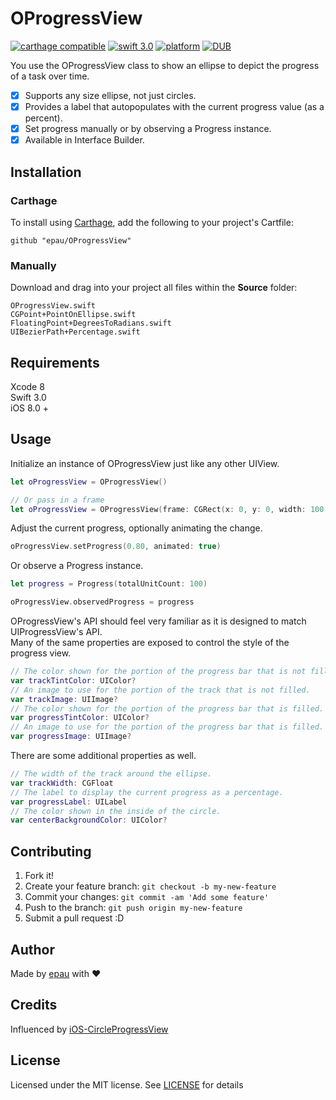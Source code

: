 # OProgressView

[![carthage compatible](https://img.shields.io/badge/Carthage-compatible-4BC51D.svg?style=flat)](https://github.com/Carthage/Carthage)
[![swift 3.0](https://img.shields.io/badge/Swift-3.0-orange.svg?style=flat)](https://developer.apple.com/swift/)
[![platform](https://img.shields.io/badge/platform-iOS-lightgrey.svg?style=flat)](https://github.com/epau/OProgressView)
[![DUB](https://img.shields.io/dub/l/vibe-d.svg)](https://github.com/epau/OProgressView)

You use the OProgressView class to show an ellipse to depict the progress of a task over time.

- [x] Supports any size ellipse, not just circles.
- [x] Provides a label that autopopulates with the current progress value (as a percent).
- [x] Set progress manually or by observing a Progress instance.
- [x] Available in Interface Builder.

## Installation

### Carthage
To install using [Carthage](), add the following to your project's Cartfile:
```
github "epau/OProgressView"
```

### Manually
Download and drag into your project all files within the **Source** folder:
```
OProgressView.swift
CGPoint+PointOnEllipse.swift
FloatingPoint+DegreesToRadians.swift
UIBezierPath+Percentage.swift
```

## Requirements

Xcode 8  
Swift 3.0  
iOS 8.0 +

## Usage
Initialize an instance of OProgressView just like any other UIView.
```swift
let oProgressView = OProgressView()

// Or pass in a frame
let oProgressView = OProgressView(frame: CGRect(x: 0, y: 0, width: 100, height: 100))

```

Adjust the current progress, optionally animating the change.
```swift
oProgressView.setProgress(0.80, animated: true)
```

Or observe a Progress instance.
```swift
let progress = Progress(totalUnitCount: 100)

oProgressView.observedProgress = progress
```

OProgressView's API should feel very familiar as it is designed to match UIProgressView's API.  
Many of the same properties are exposed to control the style of the progress view.
```swift
// The color shown for the portion of the progress bar that is not filled.
var trackTintColor: UIColor?
// An image to use for the portion of the track that is not filled.
var trackImage: UIImage?
// The color shown for the portion of the progress bar that is filled.
var progressTintColor: UIColor?
// An image to use for the portion of the progress bar that is filled.
var progressImage: UIImage?
```

There are some additional properties as well.
```swift
// The width of the track around the ellipse.
var trackWidth: CGFloat
// The label to display the current progress as a percentage.
var progressLabel: UILabel
// The color shown in the inside of the circle.
var centerBackgroundColor: UIColor?
```

## Contributing
1. Fork it!
2. Create your feature branch: `git checkout -b my-new-feature`
3. Commit your changes: `git commit -am 'Add some feature'`
4. Push to the branch: `git push origin my-new-feature`
5. Submit a pull request :D

## Author
Made by [epau](https://github.com/epau) with ❤️

## Credits
Influenced by [iOS-CircleProgressView](https://github.com/CardinalNow/iOS-CircleProgressView)

## License

Licensed under the MIT license. See [LICENSE](https://github.com/epau/OProgressView/blob/master/LICENSE) for details
